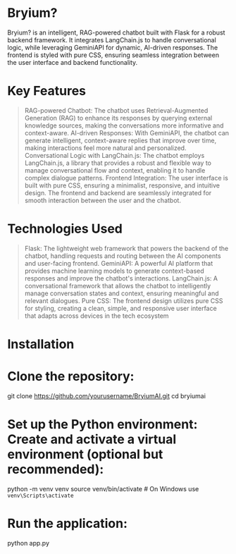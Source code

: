 # Bryium?
Bryium? is an intelligent, RAG-powered chatbot built with Flask for a robust backend framework. It integrates LangChain.js to handle conversational logic, while leveraging GeminiAPI for dynamic, AI-driven responses. The frontend is styled with pure CSS, ensuring seamless integration between the user interface and backend functionality. 
# Key Features
> RAG-powered Chatbot: The chatbot uses Retrieval-Augmented Generation (RAG) to enhance its responses by querying external knowledge sources, making the conversations more informative and context-aware.
> AI-driven Responses: With GeminiAPI, the chatbot can generate intelligent, context-aware replies that improve over time, making interactions feel more natural and personalized.
> Conversational Logic with LangChain.js: The chatbot employs LangChain.js, a library that provides a robust and flexible way to manage conversational flow and context, enabling it to handle complex dialogue patterns.
> Frontend Integration: The user interface is built with pure CSS, ensuring a minimalist, responsive, and intuitive design. The frontend and backend are seamlessly integrated for smooth interaction between the user and the chatbot.
# Technologies Used
> Flask: The lightweight web framework that powers the backend of the chatbot, handling requests and routing between the AI components and user-facing frontend.
>GeminiAPI: A powerful AI platform that provides machine learning models to generate context-based responses and improve the chatbot's interactions.
> LangChain.js: A conversational framework that allows the chatbot to intelligently manage conversation states and context, ensuring meaningful and relevant dialogues.
> Pure CSS: The frontend design utilizes pure CSS for styling, creating a clean, simple, and responsive user interface that adapts across devices in the tech ecosystem 

# Installation
# Clone the repository:
git clone https://github.com/yourusername/BryiumAI.git
cd bryiumai
# Set up the Python environment: Create and activate a virtual environment (optional but recommended):
python -m venv venv
source venv/bin/activate  # On Windows use `venv\Scripts\activate`

# Run the application:
python app.py
